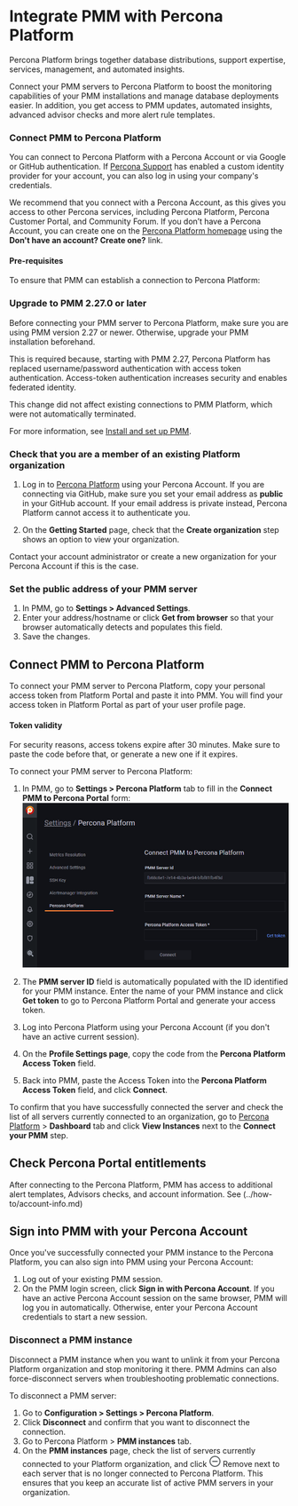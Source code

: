 # Integrate PMM with Percona Platform
Percona Platform brings together database distributions, support expertise, services, management, and automated insights. 

Connect your PMM servers to Percona Platform to boost the monitoring capabilities of your PMM installations and manage database deployments easier. In addition, you get access to PMM updates, automated insights, advanced advisor checks and more alert rule templates.

### Connect PMM to Percona Platform
You can connect to Percona Platform with a Percona Account or via Google or GitHub authentication. If [Percona Support](https://www.percona.com/about-percona/contact) has enabled a custom identity provider for your account, you can also log in using your company's credentials.

We recommend that you connect with a Percona Account, as this gives you access to other Percona services, including Percona Platform, Percona Customer Portal, and Community Forum. If you don’t have a Percona Account, you can create one on the [Percona Platform homepage](https://portal.percona.com/login) using the **Don't have an account? Create one?** link.

#### Pre-requisites
To ensure that PMM can establish a connection to Percona Platform: 

### Upgrade to PMM 2.27.0 or later
 Before connecting your PMM server to Percona Platform, make sure you are using PMM version 2.27 or newer. Otherwise, upgrade your PMM installation beforehand. 
 
 This is required because, starting with PMM 2.27, Percona Platform has replaced username/password authentication with access token authentication. Access-token authentication increases security and enables federated identity. 

  This change did not affect existing connections to PMM Platform, which were not automatically terminated. 
 
 For more information, see [Install and set up PMM](../setting-up/index.md).

### Check that you are a member of an existing Platform organization
1. Log in to [Percona Platform](https://portal.percona.com) using your Percona Account. If you are connecting via GitHub, make sure you set your email address as **public** in your GitHub account. If your email address is private instead, Percona Platform cannot access it to authenticate you.

2. On the **Getting Started** page, check that the **Create organization** step shows an option to view your organization.

Contact your account administrator or create a new organization for your Percona Account if this is the case.

### Set the public address of your PMM server 
1. In PMM, go to **Settings > Advanced Settings**.
2. Enter your address/hostname or click **Get from browser** so that your browser automatically detects and populates this field.
3. Save the changes.

## Connect PMM to Percona Platform
To connect your PMM server to Percona Platform, copy your personal access token from Platform Portal and paste it into PMM. You will find your access token in Platform Portal as part of your user profile page.
#### Token validity
For security reasons, access tokens expire after 30 minutes. Make sure to paste the code before that, or generate a new one if it expires.

To connect your PMM server to Percona Platform:
1. In PMM, go to **Settings > Percona Platform** tab to fill in the **Connect PMM to Percona Portal** form: ![!image](../_images/PMM_Settings_Percona_Platform_Login.png)

2. The **PMM server ID** field is automatically populated with the ID identified for your PMM instance. Enter the name of your PMM instance and click **Get token** to go to Percona Platform Portal and generate your access token.
3. Log into Percona Platform using your Percona Account (if you don't have an active current session).
4. On the **Profile Settings page**, copy the code from the **Percona Platform Access Token** field. 
5. Back into PMM, paste the Access Token into the **Percona Platform Access Token** field, and click  **Connect**.

To confirm that you have successfully connected the server and check the list of all servers currently connected to an organization, go to [Percona Platform](https://portal.percona.com) > **Dashboard** tab and click **View Instances** next to the **Connect your PMM** step. 

## Check Percona Portal entitlements
After connecting to the Percona Platform, PMM has access to additional alert templates, Advisors checks, and account information. See (../how-to/account-info.md)

## Sign into PMM with your Percona Account
Once you've successfully connected your PMM instance to the Percona Platform, you can also sign into PMM using your Percona Account:

1. Log out of your existing PMM session.
2. On the PMM login screen, click **Sign in with Percona Account**. 
 If you have an active Percona Account session on the same browser, PMM will log you in automatically. Otherwise, enter your Percona Account credentials to start a new session.

### Disconnect a PMM instance
Disconnect a PMM instance when you want to unlink it from your Percona Platform organization and stop monitoring it there. PMM Admins can also force-disconnect servers when troubleshooting problematic connections.

To disconnect a PMM server:
1. Go to <i class="uil uil-cog"></i> **Configuration > Settings > Percona Platform**.
2. Click **Disconnect** and confirm that you want to disconnect the connection.
3. Go to Percona Platform > **PMM instances** tab.
4. On the **PMM instances** page, check the list of servers currently connected to your Platform organization, and click ![!image](../_images/remove-instance.png) Remove next to each  server that is no longer connected to Percona Platform. This ensures that you keep an accurate list of active PMM servers in your organization. 